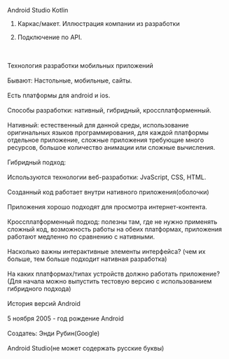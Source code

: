 Android Studio Kotlin

1. Каркас/макет. Иллюстрация компании из разработки

2. Подключение по API. 

<br>
<br>Технология разработки мобильных приложений</br>
<br>Бывают: Настольные, мобильные, сайты.</br>
<br>Есть платформы для android и ios.</br>
<br>Способы разработки: нативный, гибридный, кроссплатформенный.</br>
<br>Нативный: естественный для данной среды, использование оригинальных языков программирования, для каждой платформы отдельное приложение, сложные приложения требующие много ресурсов, большое количество анимации или сложные вычисления.</br>
<br>Гибридный подход:</br>
<br>Используются технологии веб-разработки: JvaScript, CSS, HTML.</br>
<br>Созданный код работает внутри нативного приложения(оболочки)</br>
<br>Приложения хорошо подходят для просмотра интернет-контента.</br>
<br>Кроссплатформенный подход: полезны там, где не нужно применять сложный код, возможность работы на обеих платформах, приложения работают медленно по сравнению с нативными.</br>
<br>Насколько важны интерактивные элементы интерфейса?
(чем их больше, тем больше подходит нативная разработка)</br>
<br>На каких платформах/типах устройств должно работать приложение?
(Для начала можно выпустить тестовую версию с использованием гибридного подхода)</br>
<br>История версий Android</br>
<br>5 ноября 2005 - год рождение Android</br>
<br>Создатеь: Энди Рубин(Google)</br>
<br>Android Studio(не может содержать русские буквы)</br>
